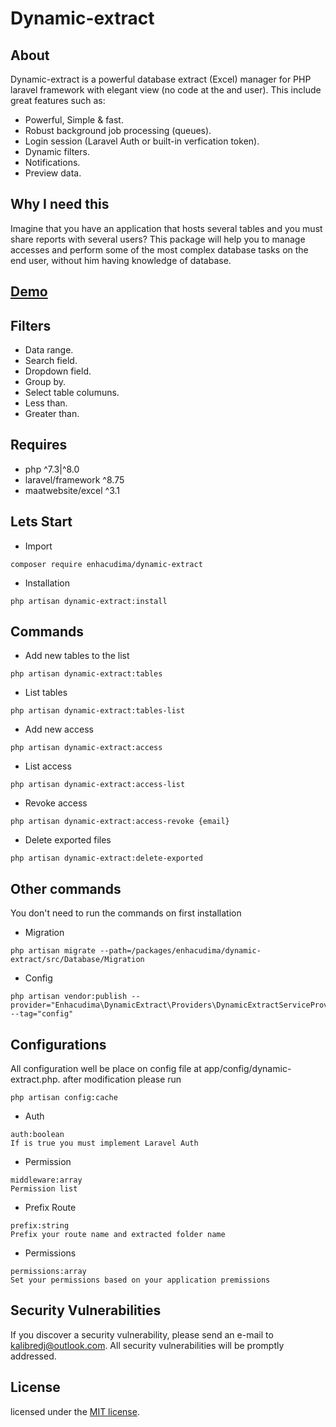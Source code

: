 # Dynamic-extract

## About

Dynamic-extract is a powerful database extract (Excel) manager for PHP laravel framework with elegant view (no code at the and user). This include great features such as:

- Powerful, Simple & fast.
- Robust background job processing (queues).
- Login session (Laravel Auth or built-in verfication token).
- Dynamic filters.
- Notifications.
- Preview data.
## Why I need this
Imagine that you have an application that hosts several tables and you must share reports with several users? This package will help you to manage accesses and perform some of the most complex database tasks on the end user, without him having knowledge of database.
##  [Demo](https://youtu.be/oQK7-5tglKs)



## Filters
- Data range.
- Search field.
- Dropdown field.
- Group by.
- Select table columuns.
- Less than.
- Greater than. 

## Requires
- php ^7.3|^8.0
- laravel/framework ^8.75 
- maatwebsite/excel ^3.1


## Lets Start

- Import
```` 
composer require enhacudima/dynamic-extract
````
- Installation
```` 
php artisan dynamic-extract:install
````
## Commands

- Add new tables to the list
```` 
php artisan dynamic-extract:tables
```` 
- List tables
```` 
php artisan dynamic-extract:tables-list
```` 
- Add new access 
```` 
php artisan dynamic-extract:access
```` 
- List access
```` 
php artisan dynamic-extract:access-list
```` 
- Revoke access
```` 
php artisan dynamic-extract:access-revoke {email}
```` 
- Delete exported files
```` 
php artisan dynamic-extract:delete-exported
````
## Other commands
You don't need to run the commands on first installation
- Migration
```` 
php artisan migrate --path=/packages/enhacudima/dynamic-extract/src/Database/Migration
```` 
- Config
````
php artisan vendor:publish --provider="Enhacudima\DynamicExtract\Providers\DynamicExtractServiceProvider" --tag="config"
````

## Configurations

All configuration well be place on config file at app/config/dynamic-extract.php. after modification please run 
````
php artisan config:cache
````
- Auth
```` 
auth:boolean 
If is true you must implement Laravel Auth 
```` 

- Permission
```` 
middleware:array 
Permission list
```` 

- Prefix Route
```` 
prefix:string 
Prefix your route name and extracted folder name
```` 

- Permissions
```` 
permissions:array 
Set your permissions based on your application premissions
```` 

## Security Vulnerabilities

If you discover a security vulnerability, please send an e-mail to [kalibredj@outlook.com](mailto:kalibredj@outlook.com). All security vulnerabilities will be promptly addressed.

## License

licensed under the [MIT license](https://opensource.org/licenses/MIT).
